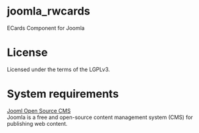 joomla_rwcards
==============


ECards Component for Joomla

License
=======
Licensed under the terms of the LGPLv3.


System requirements
===================
<a href="http://www.joomla.org/" target="_blank">Jooml Open Source CMS</a><br>
Joomla is a free and open-source content management system (CMS) for publishing web content.
